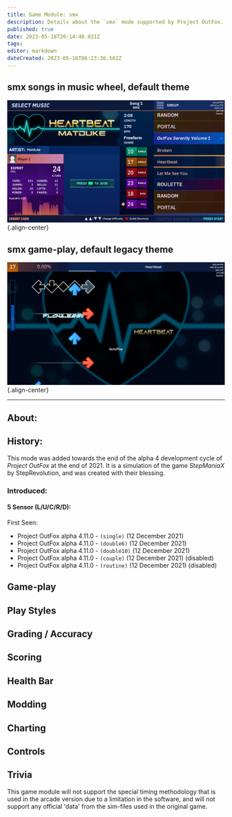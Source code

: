 ```yaml
---
title: Game Module: smx
description: Details about the `smx` mode supported by Project OutFox.
published: true
date: 2023-05-18T20:14:40.031Z
tags: 
editor: markdown
dateCreated: 2023-05-16T06:23:36.562Z
---
```


## smx songs in music wheel, default theme

![smxwheelold.png](/resources/supported-gamemodes/smx/smxwheelold.png){.align-center}

## smx game-play, default legacy theme

![smxgameplayold.png](/resources/supported-gamemodes/smx/smxgameplayold.png){.align-center}

---

## About:

## History:

This mode was added towards the end of the alpha 4 development cycle of _Project OutFox_ at the end of 2021. It is a simulation of the game _StepManiaX_ by StepRevolution, and was created with their blessing. 

### Introduced:
#### 5 Sensor (L/U/C/R/D):

First Seen:
* Project OutFox alpha 4.11.0 - ``(single)`` (12 December 2021)
* Project OutFox alpha 4.11.0 - ``(double6)`` (12 December 2021)
* Project OutFox alpha 4.11.0 - ``(double10)`` (12 December 2021)
* Project OutFox alpha 4.11.0 - ``(couple)`` (12 December 2021) (disabled)
* Project OutFox alpha 4.11.0 - ``(routine)`` (12 December 2021) (disabled)

## Game-play

## Play Styles

## Grading / Accuracy

## Scoring

## Health Bar

## Modding

## Charting

## Controls

## Trivia

This game module will not support the special timing methodology that is used in the arcade version due to a limitation in the software, and will not support any official 'data' from the sim-files used in the original game.
